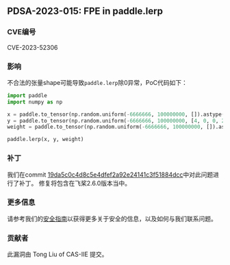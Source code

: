 ## PDSA-2023-015: FPE in paddle.lerp

### CVE编号

CVE-2023-52306

### 影响

不合法的张量shape可能导致`paddle.lerp`除0异常，PoC代码如下：

```python
import paddle
import numpy as np

x = paddle.to_tensor(np.random.uniform(-6666666, 100000000, []).astype(np.float64))
y = paddle.to_tensor(np.random.uniform(-6666666, 100000000, [4, 0, 0, 2, 6]).astype(np.float64))
weight = paddle.to_tensor(np.random.uniform(-6666666, 100000000, []).astype(np.float64))

paddle.lerp(x, y, weight)
```

### 补丁

我们在commit [19da5c0c4d8c5e4dfef2a92e24141c3f51884dcc](https://github.com/PaddlePaddle/Paddle/commit/19da5c0c4d8c5e4dfef2a92e24141c3f51884dcc)中对此问题进行了补丁。
修复将包含在飞桨2.6.0版本当中。

### 更多信息

请参考我们的[安全指南](../../SECURITY_cn.md)以获得更多关于安全的信息，以及如何与我们联系问题。

### 贡献者

此漏洞由 Tong Liu of CAS-IIE 提交。
